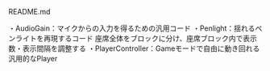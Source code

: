 README.md

・AudioGain：マイクからの入力を得るための汎用コード
・Penlight：揺れるペンライトを再現するコード
座席全体をブロックに分け、座席ブロック内で表示数・表示間隔を調整する
・PlayerController：Gameモードで自由に動き回れる汎用的なPlayer
